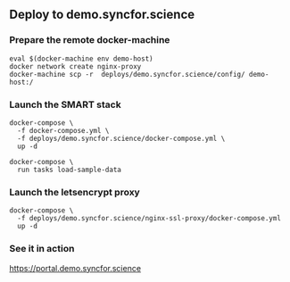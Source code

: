 ## Deploy to demo.syncfor.science


### Prepare the remote docker-machine

```
eval $(docker-machine env demo-host)
docker network create nginx-proxy
docker-machine scp -r  deploys/demo.syncfor.science/config/ demo-host:/
```

### Launch the SMART stack

```
docker-compose \
  -f docker-compose.yml \
  -f deploys/demo.syncfor.science/docker-compose.yml \
  up -d

docker-compose \
  run tasks load-sample-data
```



### Launch the letsencrypt proxy

```
docker-compose \
  -f deploys/demo.syncfor.science/nginx-ssl-proxy/docker-compose.yml
  up -d
```

### See it in action

https://portal.demo.syncfor.science
